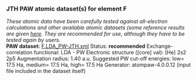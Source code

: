 ### JTH PAW atomic dataset(s) for element F
  
_These atomic data have been carefully tested against all-electron calculations and other available atomic datasets (some reference results are given [here](https://www.abinit.org/Files/JTH-benchmark-1.1.pdf)._
_They are recommended for use, although they have to be tested again by users._
<br>
**PAW dataset:** [F.LDA_PW-JTH.xml](https://github.com/abinit/paw_jth_datasets/pseudos/JTH-LDA-v1.1/F/F.LDA_PW-JTH.xml)
Status: **recommended**
Exchange-correlation functional: LDA - PW
Electronic structure ([core] val): [He] 2s2 2p5
Augmentation radius: 1.40 a.u.
Suggested PW cut-off energies: low= 17.5 Ha, medium= 17.5 Ha, high= 17.5 Ha
Generator: atompaw-4.0.0.12 (input file included in the dataset itself)
